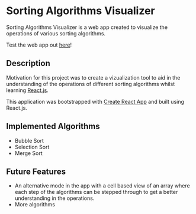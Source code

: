 # Sorting Algorithms Visualizer

Sorting Algorithms Visualizer is a web app created to visualize the operations of various sorting algorithms. 

Test the web app out [here](https://ianc13.github.io/Sorting-Algo-Visualizer/)!

## Description

Motivation for this project was to create a vizualization tool to aid in the understanding of the operations of different sorting algorithms whilst learning [React.js](https://reactjs.org/).

This application was bootstrapped with [Create React App](https://github.com/facebook/create-react-app) and built using React.js.

## Implemented Algorithms

- Bubble Sort
- Selection Sort
- Merge Sort

## Future Features 

- An alternative mode in the app with a cell based view of an array where each step of the algorithms can be stepped through to get a better understanding in the operations.
- More algorithms